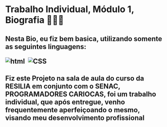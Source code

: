 # Trabalho Individual, Módulo 1, Biografia 🧑🏾‍💻 
<h2>Nesta Bio, eu fiz bem basica, utilizando somente as seguintes linguagens: <p>

![html](https://img.shields.io/badge/HTML-239120?style=for-the-badge&logo=html5&logoColor=white)&nbsp;
![CSS](https://img.shields.io/badge/CSS-239120?&style=for-the-badge&logo=css3&logoColor=white)&nbsp;

<h2> Fiz este Projeto na sala de aula do curso da RESILIA em conjunto com o SENAC, PROGRAMADORES CARIOCAS, foi um trabalho individual, que após entregue, venho frequentemente aperfeiçoando o mesmo, visando meu desenvolvimento profissional </h2>
